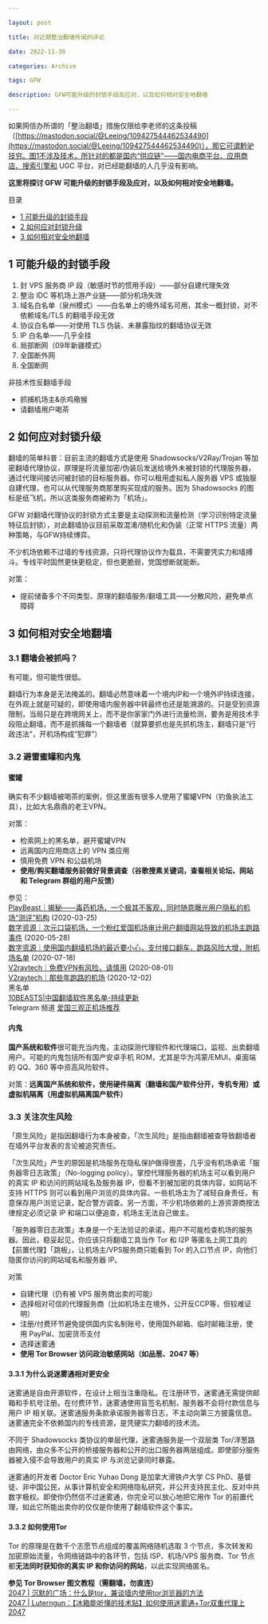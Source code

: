 ```yaml
---

layout: post

title: 对近期整治翻墙传闻的评论

date: 2022-11-30

categories: Archive

tags: GFW

description: GFW可能升级的封锁手段及应对，以及如何相对安全地翻墙

---
```


如果网信办所谓的「整治翻墙」措施仅限给李老师的这条投稿（[https://mastodon.social/@Leeing/109427544462534490](https://mastodon.social/@Leeing/109427544462534490)），那它可谓黔驴技穷。图1不涉及技术，所针对的都是国内“供应链”——国内电商平台、应用商店、搜索引擎和 UGC 平台，对已经能翻墙的人几乎没有影响。

**这里将探讨 GFW 可能升级的封锁手段及应对，以及如何相对安全地翻墙。**

目录  
- [1 可能升级的封锁手段](#1-可能升级的封锁手段)
- [2 如何应对封锁升级](#2-如何应对封锁升级)
- [3 如何相对安全地翻墙](#3-如何相对安全地翻墙)


## 1 可能升级的封锁手段

1. 封 VPS 服务商 IP 段（敏感时节的惯用手段）——部分自建代理失效  
2. 整治 IDC 等机场上游产业链——部分机场失效  
3. 域名白名单（泉州模式）——白名单上的境外域名可用，其余一概封锁，对不依赖域名/TLS 的翻墙手段无效  
4. 协议白名单——对使用 TLS 伪装、未暴露指纹的翻墙协议无效  
5. IP 白名单——几乎全挂  
6. 局部断网（09年新疆模式）  
7. 全国断外网  
8. 全国断网  

非技术性反翻墙手段
- 抓捕机场主&杀鸡儆猴
- 请翻墙用户喝茶

## 2 如何应对封锁升级

翻墙的简单科普：目前主流的翻墙方式是使用 Shadowsocks/V2Ray/Trojan 等加密翻墙代理协议，原理是将流量加密/伪装后发送给境外未被封锁的代理服务器，通过代理间接访问被封锁的目标服务器。你可以租用虚拟私人服务器 VPS 或独服自建代理，也可以从代理服务商那里购买现成的服务。因为 Shadowsocks 的图标是纸飞机，所以这类服务商被称为「机场」。

GFW 对翻墙代理协议的封锁方式主要是主动探测和流量检测（学习识别特定流量特征后封锁），对此翻墙协议目前采取混淆/随机化和伪装（正常 HTTPS 流量）两种策略，与GFW持续博弈。

不少机场依赖不过墙的专线资源，只将代理协议作为载具，不需要凭实力和墙搏斗。专线平时固然更快更稳定，但也更脆弱，党国想断就能断。


对策：
- 提前储备多个不同类型、原理的翻墙服务/翻墙工具——分散风险，避免单点障碍


## 3 如何相对安全地翻墙

### 3.1 翻墙会被抓吗？

有可能，但可能性很低。

翻墙行为本身是无法掩盖的。翻墙必然意味着一个境内IP和一个境外IP持续连接，在外观上就是可疑的，即使用墙内服务器中转最终也还是能溯源的。只是受到资源限制，当局只是在跨境网关上，而不是你家家门外进行流量检测，要务是用技术手段阻止翻墙，而不是抓捕每一个翻墙者（就算要抓也是先抓机场主，翻墙只是“行政违法”，开机场构成“犯罪”）

### 3.2 避雷蜜罐和内鬼

#### 蜜罐

确实有不少翻墙被喝茶的案例，但这里面有很多人使用了蜜罐VPN（钓鱼执法工具），比如大名鼎鼎的老王VPN。

对策：  
- 检索网上的黑名单，避开蜜罐VPN
- 远离国内应用商店上的 VPN 类应用
- 慎用免费 VPN 和公益机场
- **使用/购买翻墙服务前做好背景调查（谷歌搜素关键词，查看相关论坛、网站和 Telegram 群组的用户反馈）**

参见：    
[PlayBeast｜揭秘——毒药机场，一个极其不客观，同时随意曝光用户隐私的机场“测评”机构](https://playbeasts.com/question/711) (2020-03-25)  
[数字资源｜次元口袋机场，一个粉红爱国机场审计用户翻墙网站导致的机场主跑路事件](https://fanqiang.info/archives/ai-guo-ji-chang-guan-bi-le.html) (2020-05-28)  
[数字资源｜使用国内翻墙机场的最近要小心，支付接口翻车，跑路风险大增，附机场名单](https://fanqiang.info/archives/guo-nei-ji-chang-xiao-xin.html) (2020-07-18)  
[V2raytech｜免费VPN有风险，请慎用](https://v2raytech.com/be-careful-when-use-free-vpn/) (2020-08-01)  
[V2raytech｜那些年跑路的机场](https://v2raytech.com/proxy-service-suspended-unexpected/) (2020-12-02)  
黑名单  
[10BEASTS|中国翻墙软件黑名单-持续更新](https://10beasts.net/china-fanqiang-tools-blacklist/)  
Telegram 频道 [爱国三观正机场推荐](https://t.me/aiguojichang)


#### 内鬼

**国产系统和软件**很可能充当内鬼，主动探测代理软件和代理端口，监视、出卖翻墙用户。可能的内鬼包括所有国产安卓手机 ROM，尤其是华为鸿蒙/EMUI，桌面端的 QQ、360 等中资高风险软件。

对策：**远离国产系统和软件，使用硬件隔离（翻墙和国产软件分开，专机专用）或虚拟机隔离（用虚拟机隔离国产软件）**


### 3.3 关注次生风险

「原生风险」是指因翻墙行为本身被查，「次生风险」是指由翻墙被查导致翻墙者在墙外平台发表的言论被追究责任。

「次生风险」产生的原因是机场服务在隐私保护做得很差，几乎没有机场承诺「服务器零日志政策」（No-logging policy）。掌控代理服务器的机场主可以看到用户的真实 IP 和访问的网站域名及服务器 IP，但看不到被加密的具体内容，如网站不支持 HTTPS 则可以看到用户浏览的具体内容。一些机场主为了减轻自身责任，有意保存用户浏览记录，配合警方调查。另一方面，不少机场依赖的上游资源商按法律规定必须记录 IP 和端口以便追查，机场主无法自己做主。

「服务器零日志政策」本身是一个无法验证的承诺，用户不可能检查机场的服务器。因此，稳妥起见，你应该只将翻墙工具当作 Tor 和 I2P 等匿名上网工具的【前置代理】「跳板」，让机场主/VPS服务商只能看到 Tor 的入口节点 IP，向他们隐匿你访问的网站域名和服务器 IP。

对策  
- 自建代理（仍有被 VPS 服务商出卖的可能）
- 选择相对可信的代理服务商（比如机场主在境外，公开反CCP等，但较难证明） 
- 注册/付费环节避免提供国内实名制账号，使用国外邮箱、临时邮箱注册，使用 PayPal、加密货币支付
- 选择迷雾通 
- **使用 Tor Browser 访问政治敏感网站（如品葱、2047 等）**

#### 3.3.1 为什么说迷雾通相对更安全

迷雾通是自由开源软件，在设计上相当注重隐私。在注册环节，迷雾通无需提供邮箱和手机号注册。在付费环节，迷雾通使用盲签名机制，服务器不会将付款信息与用户 IP 相关联。迷雾通服务条款承诺服务器零日志，不主动向第三方披露信息。迷雾通完全不依赖国内的专线资源，是凭硬实力翻墙的技术流。

不同于 Shadowsocks 类协议的单层代理，迷雾通服务是一个双层类 Tor/洋葱路由网络，由众多不公开的桥接服务器和公开的出口服务器两层组成。即使部分服务器被入侵不会导致用户的真实 IP 与浏览记录同时暴露。

迷雾通的开发者 Doctor Eric Yuhao Dong 是加拿大滑铁卢大学 CS PhD、基督徒、非中国公民，从事计算机安全和网络隐私研究，并公开支持民主化、反对中共数字极权。即使你仍然信不过迷雾通，你完全可以放心地把它用作 Tor 的前置代理，如此它所能出卖你的仅仅是你使用了翻墙软件这个事实。


#### 3.3.2 如何使用Tor

Tor 的原理是在数千个志愿节点组成的覆盖网络随机选取 3 个节点，多次转发和加密原始流量，令网络链路中的各环节，包括 ISP、机场/VPS 服务商、Tor 节点都**无法同时获知你的真实 IP 和你访问的网站**，以此实现网络匿名。

**参见 Tor Browser 图文教程（需翻墙，勿直连）**   
[2047 | 沉默的广场：什么是tor，兼谈墙内使用tor浏览器的方法](https://2047.one/t/17267)    
[2047 | Luterngun：【冰箱能听懂的技术贴】如何使用迷雾通+Tor双重代理上2047](https://2047.one/t/14710)  

